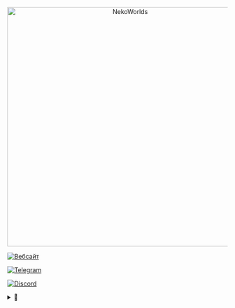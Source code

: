 <div align="center">
	<p>
		<a href="https://nekocorp.gq"><img src="https://i.ibb.co/BzV3rmv/2.png" width="546" alt="NekoWorlds" /></a>
	<p>
</div>

[![Вебсайт](https://user-images.githubusercontent.com/36849286/161177978-328d6364-c28a-4e91-a9a6-cb16fafe464d.svg)](https://nekocorp.gq/)

[![Telegram](https://user-images.githubusercontent.com/36849286/161178042-5b9c0375-ea76-4a8e-a6fc-4bda5c971e7c.svg)](https://nekocorp.gq/tg)

[![Discord](https://user-images.githubusercontent.com/36849286/161178019-9b1c4d81-f566-40e6-a166-739b7cf6b298.svg)](https://nekocorp.gq/ds)

<details>
<summary><b>💫</b></summary>
	
# Контакты

**Wesleezz69**
![Wesleezz69](https://i.ibb.co/ZXyTL4q/frog.png)

**Klore**
![Klore](https://i.ibb.co/0jXC3PF/Klore.png)
</details>

<!--- Ссылки Взято с [Pepeland](https://github.com/pepelandnet/.github/blob/main/profile/readme.md) ---!>
